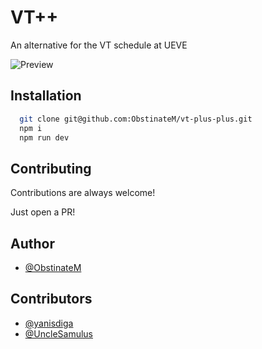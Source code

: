 # VT++

An alternative for the VT schedule at UEVE

![Preview](https://cdn.discordapp.com/attachments/618400681488941059/1016666932428148767/unknown.png)

## Installation

```bash
  git clone git@github.com:ObstinateM/vt-plus-plus.git
  npm i
  npm run dev
```

## Contributing

Contributions are always welcome!

Just open a PR!

## Author

- [@ObstinateM](https://www.github.com/ObstinateM)

## Contributors

- [@yanisdiga](https://github.com/yanisdiga)
- [@UncleSamulus](https://github.com/UncleSamulus)

